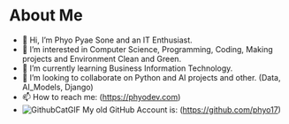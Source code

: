 # About Me

- 👋 Hi, I’m Phyo Pyae Sone and an IT Enthusiast.
- 👀 I’m interested in Computer Science, Programming, Coding, Making projects and Environment Clean and Green.
- 🌱 I’m currently learning Business Information Technology.
- 💞️ I’m looking to collaborate on Python and AI projects and other. (Data, AI_Models, Django)
- 📫 How to reach me: (https://phyodev.com)
- ![GithubCatGIF](https://github.com/user-attachments/assets/351c1408-eae2-45c0-bdf2-0a133232bbdd) My old GitHub Account is: (https://github.com/phyo17) 

